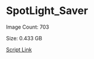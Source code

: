 # SpotLight_Saver

Image Count: 703









Size: 0.433 GB

[Script Link](https://github.com/liuyal/Archive/blob/master/Python/Utilities/Miscellaneous/spotlight_saver.py)